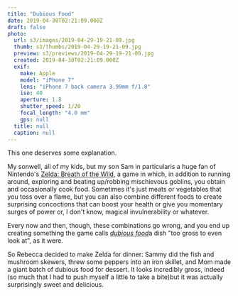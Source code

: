 ```yaml
---
title: "Dubious Food"
date: 2019-04-30T02:21:09.000Z
draft: false
photo:
  url: s3/images/2019-04-29-19-21-09.jpg
  thumb: s3/thumbs/2019-04-29-19-21-09.jpg
  preview: s3/previews/2019-04-29-19-21-09.jpg
  created: 2019-04-30T02:21:09.000Z
  exif:
    make: Apple
    model: "iPhone 7"
    lens: "iPhone 7 back camera 3.99mm f/1.8"
    iso: 40
    aperture: 1.8
    shutter_speed: 1/20
    focal_length: "4.0 mm"
    gps: null
  title: null
  caption: null
---
```


This one deserves some explanation.

My sonwell, all of my kids, but my son Sam in particularis a huge fan of Nintendo's [Zelda: Breath of the Wild](https://en.m.wikipedia.org/wiki/The_Legend_of_Zelda:_Breath_of_the_Wild), a game in which, in addition to running around, exploring and beating up/robbing mischievous goblins, you obtain and occasionally cook food. Sometimes it's just meats or vegetables that you toss over a flame, but you can also combine different foods to create surprising concoctions that can boost your health or give you momentary surges of power or, I don't know, magical invulnerability or whatever.

Every now and then, though, these combinations go wrong, and you end up creating something the game calls [_dubious food_](https://zelda.fandom.com/wiki/Dubious_Food)a dish "too gross to even look at", as it were.

So Rebecca decided to make Zelda for dinner: Sammy did the fish and mushroom skewers, threw some peppers into an iron skillet, and Mom made a giant batch of dubious food for dessert. It looks incredibly gross, indeed (so much that I had to push myself a little to take a bite)but it was actually surprisingly sweet and delicious.
